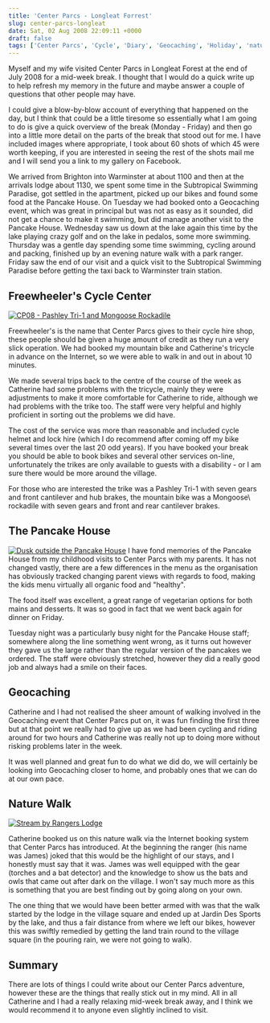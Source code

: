 ```yaml
---
title: 'Center Parcs - Longleat Forrest'
slug: center-parcs-longleat
date: Sat, 02 Aug 2008 22:09:11 +0000
draft: false
tags: ['Center Parcs', 'Cycle', 'Diary', 'Geocaching', 'Holiday', 'nature', 'Pancake House']
---
```


Myself and my wife visited Center Parcs in Longleat Forest at the end of July 2008 for a mid-week break. I thought that I would do a quick write up to help refresh my memory in the future and maybe answer a couple of questions that other people may have.

I could give a blow-by-blow account of everything that happened on the day, but I think that could be a little tiresome so essentially what I am going to do is give a quick overview of the break (Monday - Friday) and then go into a little more detail on the parts of the break that stood out for me. I have included images where appropriate, I took about 60 shots of which 45 were worth keeping, if you are interested in seeing the rest of the shots mail me and I will send you a link to my gallery on Facebook.

We arrived from Brighton into Warminster at about 1100 and then at the arrivals lodge about 1130, we spent some time in the Subtropical Swimming Paradise, got settled in the apartment, picked up our bikes and found some food at the Pancake House. On Tuesday we had booked onto a Geocaching event, which was great in principal but was not as easy as it sounded, did not get a chance to make it swimming, but did manage another visit to the Pancake House. Wednesday saw us down at the lake again this time by the lake playing crazy golf and on the lake in pedalos, some more swimming. Thursday was a gentle day spending some time swimming, cycling around and packing, finished up by an evening nature walk with a park ranger. Friday saw the end of our visit and a quick visit to the Subtropical Swimming Paradise before getting the taxi back to Warminster train station.

## Freewheeler's Cycle Center

[![](/img/archive/2008/08/bikes-150x150.jpg "CP08 - Pashley Tri-1 and Mongoose Rockadile")](/img/archive/2008/08/bikes.jpg)

Freewheeler's is the name that Center Parcs gives to their cycle hire shop, these people should be given a huge amount of credit as they run a very slick operation. We had booked my mountain bike and Catherine's tricycle in advance on the Internet, so we were able to walk in and out in about 10 minutes.

We made several trips back to the centre of the course of the week as Catherine had some problems with the tricycle, mainly they were adjustments to make it more comfortable for Catherine to ride, although we had problems with the trike too. The staff were very helpful and highly proficient in sorting out the problems we did have.

The cost of the service was more than reasonable and included cycle helmet and lock hire (which I do recommend after coming off my bike several times over the last 20 odd years). If you have booked your break you should be able to book bikes and several other services on-line, unfortunately the trikes are only available to guests with a disability - or I am sure there would be more around the village. 

For those who are interested the trike was a Pashley Tri-1 with seven gears and front cantilever and hub brakes, the mountain bike was a Mongoose\ rockadile with seven gears and front and rear cantilever brakes.

## The Pancake House 

[![Dusk outside the Pancake House](/img/archive/2008/08/outsidepancakehouse-150x150.jpg "CP08 - Dusk outside the Pancake House")](/img/archive/2008/08/outsidepancakehouse.jpg) I have fond memories of the Pancake House from my childhood visits to Center Parcs with my parents. It has not changed vastly, there are a few differences in the menu as the organisation has obviously tracked changing parent views with regards to food, making the kids menu virtually all organic food and "healthy".

The food itself was excellent, a great range of vegetarian options for both mains and desserts. It was so good in fact that we went back again for dinner on Friday.

Tuesday night was a particularly busy night for the Pancake House staff; somewhere along the line something went wrong, as it turns out however they gave us the large rather than the regular version of the pancakes we ordered. The staff were obviously stretched, however they did a really good job and always had a smile on their faces.

## Geocaching

Catherine and I had not realised the sheer amount of walking involved in the Geocaching event that Center Parcs put on, it was fun finding the first three but at that point we really had to give up as we had been cycling and riding around for two hours and Catherine was really not up to doing more without risking problems later in the week.

It was well planned and great fun to do what we did do, we will certainly be looking into Geocaching closer to home, and probably ones that we can do at our own pace.

## Nature Walk
[![Stream by Rangers Lodge](/img/archive/2008/08/streambyrangerslodge-150x150.jpg "CP08 - Stream by Rangers Lodge")](/img/archive/2008/08/streambyrangerslodge.jpg)

Catherine booked us on this nature walk via the Internet booking system that Center Parcs has introduced. At the beginning the ranger (his name was James) joked that this would be the highlight of our stays, and I honestly must say that it was. James was well equipped with the gear (torches and a bat detector) and the knowledge to show us the bats and owls that came out after dark on the village. I won't say much more as this is something that you are best finding out by going along on your own.

The one thing that we would have been better armed with was that the walk started by the lodge in the village square and ended up at Jardin Des Sports by the lake, and thus a fair distance from where we left our bikes, however this was swiftly remedied by getting the land train round to the village square (in the pouring rain, we were not going to walk).

## Summary

There are lots of things I could write about our Center Parcs adventure, however these are the things that really stick out in my mind. All in all Catherine and I had a really relaxing mid-week break away, and I think we would recommend it to anyone even slightly inclined to visit.